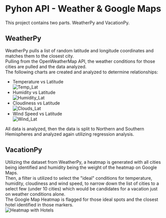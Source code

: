 # Pyhon API - Weather & Google Maps
This project contains two parts.  WeatherPy and VacationPy.

## WeatherPy
WeatherPy pulls a list of random latitude and longitude coordinates and matches them to the closest city.  
Pulling from the OpenWeatherMap API, the weather conditions for those cities are pulled and the data analyzed.  
The following charts are created and analyzed to determine relationships:
* Temperature vs Latitude  
![Temp_Lat](https://user-images.githubusercontent.com/94392882/188523550-de8e61e0-d84a-490c-b5dd-da3e6898c4af.png)
* Humidity vs Latitude  
![Humidity_Lat](https://user-images.githubusercontent.com/94392882/188523565-1936fedd-a4aa-4367-8381-f7d56107e904.png)
* Cloudiness vs Latitude  
![Clouds_Lat](https://user-images.githubusercontent.com/94392882/188523574-979ca442-b9a1-4ce0-8c11-54caa135f047.png)
* Wind Speed vs Latitude  
![Wind_Lat](https://user-images.githubusercontent.com/94392882/188523583-0f660d94-e295-4a98-bc85-9a150d67095e.png)  

All data is analyzed, then the data is split to Northern and Southern Hemispheres and analyzed again utilizing regression analysis.

## VacationPy
Utilizing the dataset from WeatherPy, a heatmap is generated with all cities being identified and humidity being the weight of the heatmap on Google Maps.   
Then, a filter is utilized to select the "ideal" conditions for temperature, humidity, cloudiness and wind speed, to narrow down the list of cities to a select few (under 10 cities) which would be candidates for a vacation just on weather conditions alone.  
The Google Map Heatmap is flagged for those ideal spots and the closest hotel identified in those markers.   
![Heatmap with Hotels](https://user-images.githubusercontent.com/94392882/188523607-6842ce6b-7f3d-4631-b852-847ff2c560c9.png)
